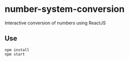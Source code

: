 # number-system-conversion
Interactive conversion of numbers using ReactJS

## Use

```
npm install
npm start
```
